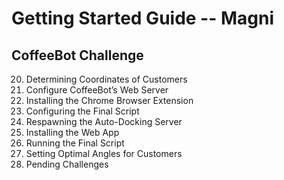 # Getting Started Guide -- Magni

##	CoffeeBot Challenge
20.	Determining Coordinates of Customers
21.	Configure CoffeeBot’s Web Server
22.	Installing the Chrome Browser Extension
23.	Configuring the Final Script
24.	Respawning the Auto-Docking Server
25.	Installing the Web App
26.	Running the Final Script
27.	Setting Optimal Angles for Customers
28.	Pending Challenges
